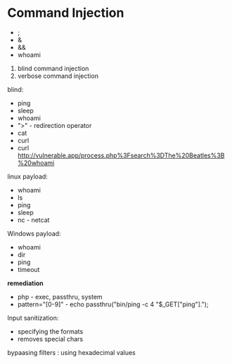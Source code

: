 # Command Injection

- ;
- &
- &&
- whoami

1. blind command injection
2. verbose command injection

blind:
- ping
- sleep
- whoami
- ">" - redirection operator
- cat
- curl
- curl http://vulnerable.app/process.php%3Fsearch%3DThe%20Beatles%3B%20whoami

linux payload:
- whoami
- ls
- ping
- sleep
- nc - netcat


Windows payload:
- whoami
- dir
- ping
- timeout

**remediation**
- php - exec, passthru, system
- pattern="[0-9]"  - echo passthru("bin/ping -c 4 "$_GET["ping"].");

Input sanitization:
- specifying the formats
- removes special chars

bypaasing filters : using hexadecimal values
